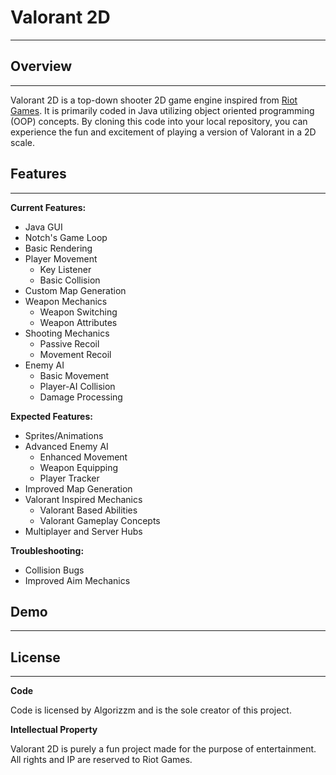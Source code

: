 Valorant 2D
===========
---

## Overview
-----------

Valorant 2D is a top-down shooter 2D game engine inspired from [Riot Games](https://www.riotgames.com/en). It is primarily coded in Java utilizing object oriented programming (OOP) concepts. By cloning this code into your local repository, you can experience the fun and excitement of playing a version of Valorant in a 2D scale.


## Features
-----------

__Current Features:__
* Java GUI
* Notch's Game Loop
* Basic Rendering
* Player Movement
  * Key Listener
  * Basic Collision
* Custom Map Generation
* Weapon Mechanics
  * Weapon Switching
  * Weapon Attributes
* Shooting Mechanics
  * Passive Recoil
  * Movement Recoil
* Enemy AI
  * Basic Movement
  * Player-AI Collision
  * Damage Processing


__Expected Features:__
* Sprites/Animations
* Advanced Enemy AI
  * Enhanced Movement
  * Weapon Equipping
  * Player Tracker
* Improved Map Generation
* Valorant Inspired Mechanics
  * Valorant Based Abilities
  * Valorant Gameplay Concepts
* Multiplayer and Server Hubs


__Troubleshooting:__
- Collision Bugs
- Improved Aim Mechanics


## Demo
-------


## License
----------
__Code__

Code is licensed by Algorizzm and is the sole creator of this project.


__Intellectual Property__

Valorant 2D is purely a fun project made for the purpose of entertainment. All rights and IP are reserved to Riot Games.


